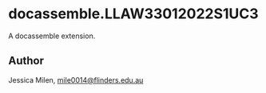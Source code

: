 # docassemble.LLAW33012022S1UC3

A docassemble extension.

## Author

Jessica Milen, mile0014@flinders.edu.au

